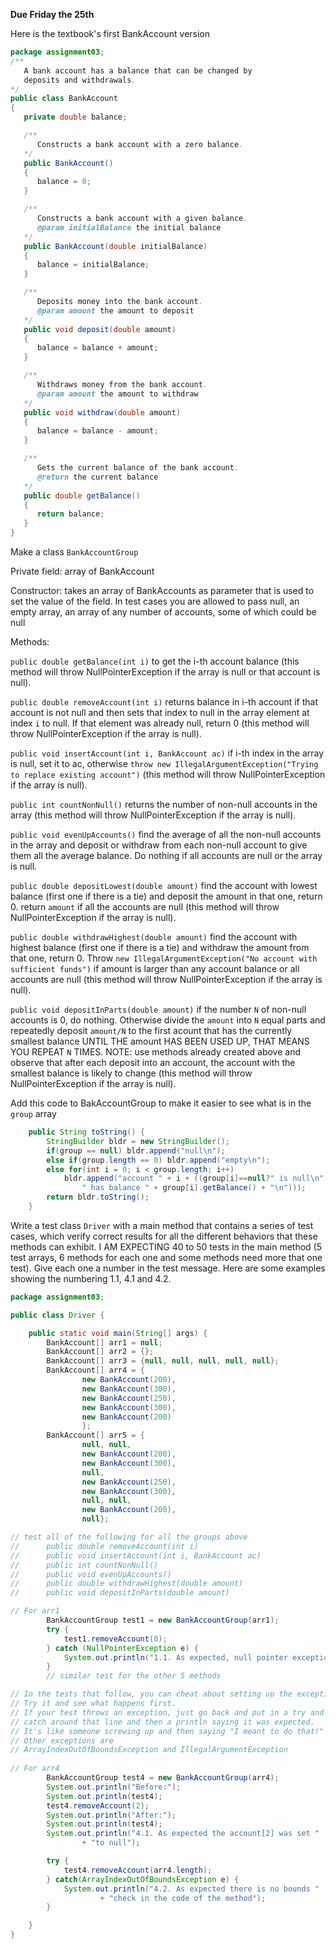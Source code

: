 **Due Friday the 25th**

Here is the textbook's first BankAccount version

```java
package assignment03;
/**
   A bank account has a balance that can be changed by 
   deposits and withdrawals.
*/
public class BankAccount
{  
   private double balance;

   /**
      Constructs a bank account with a zero balance.
   */
   public BankAccount()
   {   
      balance = 0;
   }

   /**
      Constructs a bank account with a given balance.
      @param initialBalance the initial balance
   */
   public BankAccount(double initialBalance)
   {   
      balance = initialBalance;
   }

   /**
      Deposits money into the bank account.
      @param amount the amount to deposit
   */
   public void deposit(double amount)
   {  
      balance = balance + amount;
   }

   /**
      Withdraws money from the bank account.
      @param amount the amount to withdraw
   */
   public void withdraw(double amount)
   {   
      balance = balance - amount;
   }

   /**
      Gets the current balance of the bank account.
      @return the current balance
   */
   public double getBalance()
   {   
      return balance;
   }
}
```

Make a class `BankAccountGroup`

Private field: array of BankAccount

Constructor: takes an array of BankAccounts as parameter that is used to set the value of the field. In test cases you are allowed to pass null, an empty array, an array of any number of accounts, some of which could be null

Methods: 

`public double getBalance(int i)` to get the i-th account balance (this method will throw NullPointerException if the array is null 
or that account is null).

`public double removeAccount(int i)` returns balance in i-th account if that account is not null and then 
sets that index to null in the array element at index `i` to null. 
If that element was already null, return 0 (this method will throw NullPointerException if the array is null). 

`public void insertAccount(int i, BankAccount ac)` if i-th index in the array is null, set it to ac, otherwise 
`throw new IllegalArgumentException("Trying to replace existing account")` (this method will throw NullPointerException if the array is null).

`public int countNonNull()` returns the number of non-null accounts in the array (this method will throw NullPointerException if the array is null).

`public void evenUpAccounts()` find the average of all the non-null accounts in the array and deposit or withdraw from each non-null account 
to give them all the average balance. Do nothing if all accounts are null or the array is null.

`public double depositLowest(double amount)` find the account with lowest balance (first one if there is a tie) 
and deposit the amount in that one, return 0. return `amount` if all the accounts are null (this method will throw NullPointerException 
if the array is null).

`public double withdrawHighest(double amount)` find the account with highest balance (first one if there is a tie) and withdraw 
the amount from that one, return 0. Throw `new IllegalArgumentException("No account with sufficient funds")` 
if amount is larger than any account balance or all accounts are null (this method will throw NullPointerException if the array is null).

`public void depositInParts(double amount)` if the number `N` of non-null accounts is 0, do nothing. Otherwise divide the `amount` into `N` equal parts 
and repeatedly deposit `amount/N` to the first acount that has the currently smallest balance UNTIL THE amount HAS BEEN 
USED UP, THAT MEANS YOU REPEAT `N` TIMES. NOTE: use methods already created above and observe 
that after each deposit into an account, the account with the smallest balance is likely to change (this method will throw NullPointerException 
if the array is null).

Add this code to BakAccountGroup to make it easier to see what is in the `group` array

```java
	public String toString() {
		StringBuilder bldr = new StringBuilder();
		if(group == null) bldr.append("null\n");
		else if(group.length == 0) bldr.append("empty\n");
		else for(int i = 0; i < group.length; i++)
			bldr.append("account " + i + ((group[i]==null?" is null\n":
				" has balance " + group[i].getBalance() + "\n")));
		return bldr.toString();
	}
```

Write a test class `Driver` with a main method that contains a series of test cases, which verify correct results for all the different behaviors 
that these methods can exhibit. I AM EXPECTING 40 to 50 tests in the main method (5 test arrays, 6 methods for each one and some methods 
need more that one test). Give each one a number in the test message. Here are some examples showing the 
numbering 1.1, 4.1 and 4.2.

```java
package assignment03;

public class Driver {

	public static void main(String[] args) {
		BankAccount[] arr1 = null;
		BankAccount[] arr2 = {};
		BankAccount[] arr3 = {null, null, null, null, null};
		BankAccount[] arr4 = {
				new BankAccount(200),
				new BankAccount(300),
				new BankAccount(250),
				new BankAccount(300),
				new BankAccount(200)
				};
		BankAccount[] arr5 = {
				null, null,
				new BankAccount(200),
				new BankAccount(300),
				null,
				new BankAccount(250),
				new BankAccount(300),
				null, null, 
				new BankAccount(200),
				null};

// test all of the following for all the groups above
//		public double removeAccount(int i)
//		public void insertAccount(int i, BankAccount ac)
//		public int countNonNull()
//		public void evenUpAccounts()
//		public double withdrawHighest(double amount)
//		public void depositInParts(double amount)

// For arr1 
		BankAccountGroup test1 = new BankAccountGroup(arr1);		
		try {
			test1.removeAccount(0);
		} catch (NullPointerException e) {
			System.out.println("1.1. As expected, null pointer exception");
		} 
		// similar test for the other 5 methods

// In the tests that follow, you can cheat about setting up the exceptions:
// Try it and see what happens first.
// If your test throws an exception, just go back and put in a try and
// catch around that line and then a println saying it was expected.
// It's like someone screwing up and then saying "I meant to do that!"
// Other exceptions are
// ArrayIndexOutOfBoundsException and IllegalArgumentException
		
// For arr4
		BankAccountGroup test4 = new BankAccountGroup(arr4);
		System.out.println("Before:");
		System.out.println(test4);
		test4.removeAccount(2);
		System.out.println("After:");
		System.out.println(test4);
		System.out.println("4.1. As expected the account[2] was set "
				+ "to null");

		try {
			test4.removeAccount(arr4.length);			
		} catch(ArrayIndexOutOfBoundsException e) {
			System.out.println("4.2. As expected there is no bounds "
					+ "check in the code of the method");			
		}

	}
}
```